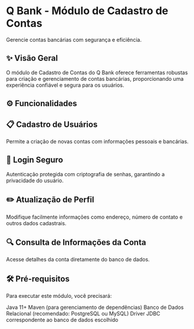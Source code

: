 # Q Bank - Módulo de Cadastro de Contas
Gerencie contas bancárias com segurança e eficiência.



## ✨ Visão Geral
O módulo de Cadastro de Contas do Q Bank oferece ferramentas robustas para criação e gerenciamento de contas bancárias, proporcionando uma experiência confiável e segura para os usuários.

## ⚙️ Funcionalidades
## 📋 Cadastro de Usuários
Permite a criação de novas contas com informações pessoais e bancárias.

## 🔐 Login Seguro
Autenticação protegida com criptografia de senhas, garantindo a privacidade do usuário.

## ✏️ Atualização de Perfil
Modifique facilmente informações como endereço, número de contato e outros dados cadastrais.

## 🔍 Consulta de Informações da Conta
Acesse detalhes da conta diretamente do banco de dados.

## 🛠️ Pré-requisitos
Para executar este módulo, você precisará:

Java 11+
Maven (para gerenciamento de dependências)
Banco de Dados Relacional (recomendado: PostgreSQL ou MySQL)
Driver JDBC correspondente ao banco de dados escolhido

